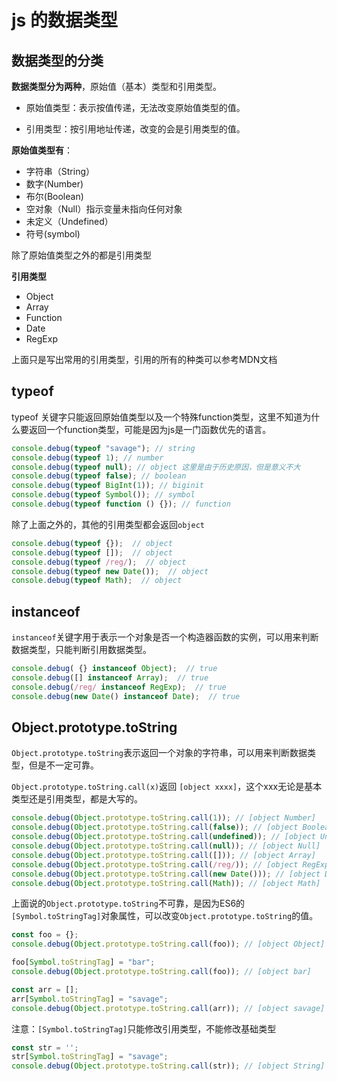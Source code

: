 # js 的数据类型

## 数据类型的分类

**数据类型分为两种**，原始值（基本）类型和引用类型。

- 原始值类型：表示按值传递，无法改变原始值类型的值。

- 引用类型：按引用地址传递，改变的会是引用类型的值。

**原始值类型有**：
- 字符串（String）
- 数字(Number)
- 布尔(Boolean)
- 空对象（Null）指示变量未指向任何对象
- 未定义（Undefined）
- 符号(symbol)

除了原始值类型之外的都是引用类型

**引用类型**
- Object
- Array
- Function
- Date
- RegExp

上面只是写出常用的引用类型，引用的所有的种类可以参考MDN文档

## typeof

typeof 关键字只能返回原始值类型以及一个特殊function类型，这里不知道为什么要返回一个function类型，可能是因为js是一门函数优先的语言。

```javascript
console.debug(typeof "savage"); // string
console.debug(typeof 1); // number
console.debug(typeof null); // object 这里是由于历史原因，但是意义不大
console.debug(typeof false); // boolean
console.debug(typeof BigInt(1)); // biginit
console.debug(typeof Symbol()); // symbol
console.debug(typeof function () {}); // function
```

除了上面之外的，其他的引用类型都会返回`object`

```javascript
console.debug(typeof {});  // object
console.debug(typeof []);  // object
console.debug(typeof /reg/);  // object
console.debug(typeof new Date());  // object
console.debug(typeof Math);  // object
```

## instanceof

`instanceof`关键字用于表示一个对象是否一个构造器函数的实例，可以用来判断数据类型，只能判断引用数据类型。

```javascript
console.debug( {} instanceof Object);  // true
console.debug([] instanceof Array);  // true
console.debug(/reg/ instanceof RegExp);  // true
console.debug(new Date() instanceof Date);  // true
```


## Object.prototype.toString

`Object.prototype.toString`表示返回一个对象的字符串，可以用来判断数据类型，但是不一定可靠。

`Object.prototype.toString.call(x)`返回 `[object xxxx]`，这个xxx无论是基本类型还是引用类型，都是大写的。
```javascript
console.debug(Object.prototype.toString.call(1)); // [object Number]
console.debug(Object.prototype.toString.call(false)); // [object Boolean]
console.debug(Object.prototype.toString.call(undefined)); // [object Undefined]
console.debug(Object.prototype.toString.call(null)); // [object Null]
console.debug(Object.prototype.toString.call([])); // [object Array]
console.debug(Object.prototype.toString.call(/reg/)); // [object RegExp]
console.debug(Object.prototype.toString.call(new Date())); // [object Date]
console.debug(Object.prototype.toString.call(Math)); // [object Math]
```

上面说的`Object.prototype.toString`不可靠，是因为ES6的`[Symbol.toStringTag]`对象属性，可以改变`Object.prototype.toString`的值。

```javascript
const foo = {};
console.debug(Object.prototype.toString.call(foo)); // [object Object]

foo[Symbol.toStringTag] = "bar";
console.debug(Object.prototype.toString.call(foo)); // [object bar]

const arr = [];
arr[Symbol.toStringTag] = "savage";
console.debug(Object.prototype.toString.call(arr)); // [object savage]
```

注意：`[Symbol.toStringTag]`只能修改引用类型，不能修改基础类型


```javascript
const str = '';
str[Symbol.toStringTag] = "savage";
console.debug(Object.prototype.toString.call(str)); // [object String]
```
